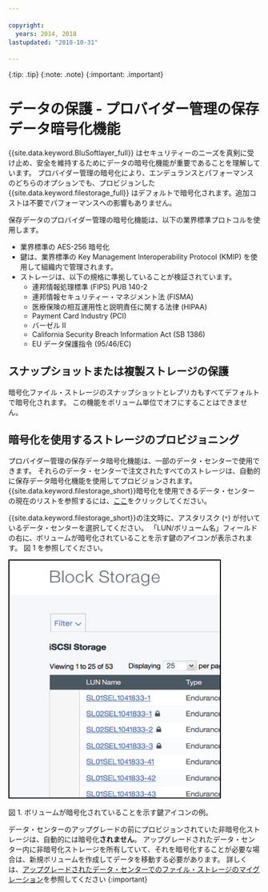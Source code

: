 ```yaml
---

copyright:
  years: 2014, 2018
lastupdated: "2018-10-31"

---
```

{:tip: .tip}
{:note: .note}
{:important: .important}

# データの保護 - プロバイダー管理の保存データ暗号化機能

{{site.data.keyword.BluSoftlayer_full}} はセキュリティーのニーズを真剣に受け止め、安全を維持するためにデータの暗号化機能が重要であることを理解しています。 プロバイダー管理の暗号化により、エンデュランスとパフォーマンスのどちらのオプションでも、プロビジョンした {{site.data.keyword.filestorage_full}} はデフォルトで暗号化されます。追加コストは不要でパフォーマンスへの影響もありません。

保存データのプロバイダー管理の暗号化機能は、以下の業界標準プロトコルを使用します。

* 業界標準の AES-256 暗号化
* 鍵は、業界標準の Key Management Interoperability Protocol (KMIP) を使用して組織内で管理されます。
* ストレージは、以下の規格に準拠していることが検証されています。
    - 連邦情報処理標準 (FIPS) PUB 140-2
    - 連邦情報セキュリティー・マネジメント法 (FISMA)
    - 医療保険の相互運用性と説明責任に関する法律 (HIPAA)
    - Payment Card Industry (PCI)
    - バーゼル II
    - California Security Breach Information Act (SB 1386)
    - EU データ保護指令 (95/46/EC)

## スナップショットまたは複製ストレージの保護  

暗号化ファイル・ストレージのスナップショットとレプリカもすべてデフォルトで暗号化されます。 この機能をボリューム単位でオフにすることはできません。

## 暗号化を使用するストレージのプロビジョニング

プロバイダー管理の保存データ暗号化機能は、一部のデータ・センターで使用できます。 それらのデータ・センターで注文されたすべてのストレージは、自動的に保存データ暗号化機能を使用してプロビジョンされます。 {{site.data.keyword.filestorage_short}}暗号化を使用できるデータ・センターの現在のリストを参照するには、[ここ](new-ibm-block-and-file-storage-location-and-features.html)をクリックしてください。

{{site.data.keyword.filestorage_short}}の注文時に、アスタリスク (`*`) が付いているデータ・センターを選択してください。 「LUN/ボリューム名」フィールドの右に、ボリュームが暗号化されていることを示す鍵のアイコンが表示されます。 図 1 を参照してください。

![LUN が暗号化されていることを示す鍵アイコン](/images/encryptedstorage.png)
<caption>図 1. ボリュームが暗号化されていることを示す鍵アイコンの例。</caption>

データ・センターのアップグレードの前にプロビジョンされていた非暗号化ストレージは、自動的には暗号化**されません**。 アップグレードされたデータ・センター内に非暗号化ストレージを所有していて、それを暗号化することが必要な場合は、新規ボリュームを作成してデータを移動する必要があります。 詳しくは、[アップグレードされたデータ・センターでのファイル・ストレージのマイグレーション](migrate-file-storage-encrypted-file-storage.html)を参照してください
{:important}
